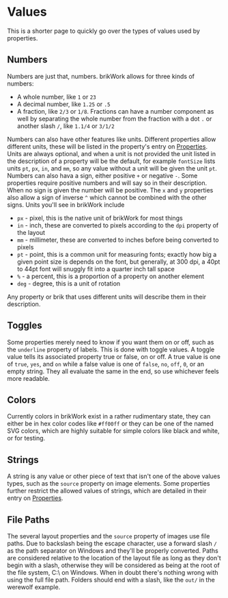 # Values
This is a shorter page to quickly go over the types of values used by properties.

## Numbers

Numbers are just that, numbers. brikWork allows for three kinds of numbers:
 - A whole number, like `1` or `23`
 - A decimal number, like `1.25` or `.5`
 - A fraction, like `2/3` or `1/8`. Fractions can have a number component as well by separating the whole number from the fraction with a dot `.` or another slash `/`, like `1.1/4` or `3/1/2`

Numbers can also have other features like units. Different properties allow different units, these will be listed in the property's entry on [Properties](../Properties/). Units are always optional, and when a unit is not provided the unit listed in the description of a property will be the default, for example `fontSize` lists units `pt`, `px`, `in`, and `mm`, so any value without a unit will be given the unit `pt`. Numbers can also hava a sign, either positive `+` or negative `-`. Some properties require positive numbers and will say so in their description. When no sign is given the number will be positive. The `x` and `y` properties also allow a sign of inverse `^` which cannot be combined with the other signs.
Units you'll see in brikWork include

 - `px` - pixel, this is the native unit of brikWork for most things
 - `in` - inch, these are converted to pixels according to the `dpi` property of the layout
 - `mm` - millimeter, these are converted to inches before being converted to pixels
 - `pt` - point, this is a common unit for measuring fonts; exactly how big a given point size is depends on the font, but generally, at 300 dpi, a 40pt to 44pt font will snuggly fit into a quarter inch tall space
 - `%` - a percent, this is a proportion of a property on another element
 - `deg` - degree, this is a unit of rotation

Any property or brik that uses different units will describe them in their description.

## Toggles

Some properties merely need to know if you want them on or off, such as the `underline` property of labels. This is done with toggle values. A toggle value tells its associated property true or false, on or off. A true value is one of `true`, `yes`, and `on` while a false value is one of `false`, `no`, `off`, `0`, or an empty string. They all evaluate the same in the end, so use whichever feels more readable. 

## Colors

Currently colors in brikWork exist in a rather rudimentary state, they can either be in hex color codes like `#ff00ff` or they can be one of the named SVG colors, which are highly suitable for simple colors like black and white, or for testing.

## Strings

A string is any value or other piece of text that isn't one of the above values types, such as the `source` property on image elements. Some properties further restrict the allowed values of strings, which are detailed in their entry on [Properties](../Properties/).

## File Paths

The several layout properties and the `source` property of images use file paths. Due to backslash being the escape character, use a forward slash `/` as the path separator on Windows and they'll be properly converted. Paths are considered relative to the location of the layout file as long as they don't begin with a slash, otherwise they will be considered as being at the root of the file system, C:\ on Windows. When in doubt there's nothing wrong with using the full file path. Folders should end with a slash, like the `out/` in the werewolf example.